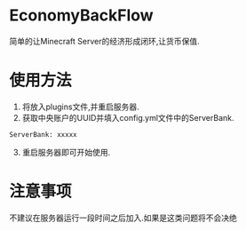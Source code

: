 # EconomyBackFlow
简单的让Minecraft Server的经济形成闭环,让货币保值.
# 使用方法
1. 将放入plugins文件,并重启服务器.
2. 获取中央账户的UUID并填入config.yml文件中的ServerBank.
```
ServerBank: xxxxx
```
3. 重启服务器即可开始使用.
# 注意事项
不建议在服务器运行一段时间之后加入.如果是这类问题将不会决绝

